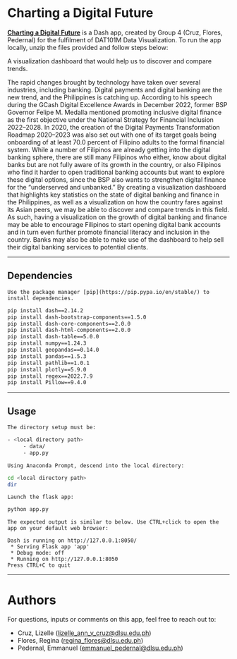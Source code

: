 # Charting a Digital Future

**[Charting a Digital Future](http://regflores.pythonanywhere.com/)** is a Dash app, created by Group 4 (Cruz, Flores, Pedernal) for the fulfilment of DAT101M Data Visualization. To run the app locally, unzip the files provided and follow steps below:

A visualization dashboard that would help us to discover and compare trends.

The rapid changes brought by technology have taken over several industries, including banking. Digital payments and digital banking are the new trend, and the Philippines is catching up. According to his speech during the GCash Digital Excellence Awards in December 2022, former BSP Governor Felipe M. Medalla mentioned promoting inclusive digital finance as the first objective under the National Strategy for Financial Inclusion 2022–2028. In 2020, the creation of the Digital Payments Transformation Roadmap 2020–2023 was also set out with one of its target goals being onboarding of at least 70.0 percent of Filipino adults to the formal financial system.
While a number of Filipinos are already getting into the digital banking sphere, there are still many Filipinos who either, know about digital banks but are not fully aware of its growth in the country, or also Filipinos who find it harder to open traditional banking accounts but want to explore these digital options, since the BSP also wants to strengthen digital finance for the “underserved and unbanked.” By creating a visualization dashboard that highlights key statistics on the state of digital banking and finance in the Philippines, as well as a visualization on how the country fares against its Asian peers, we may be able to discover and compare trends in this field. As such, having a visualization on the growth of digital banking and finance may be able to encourage Filipinos to start opening digital bank accounts and in turn even further promote financial literacy and inclusion in the country. Banks may also be able to make use of the dashboard to help sell their digital banking services to potential clients.


***

## Dependencies

`Use the package manager [pip](https://pip.pypa.io/en/stable/) to install dependencies.`

```bash
pip install dash==2.14.2
pip install dash-bootstrap-components==1.5.0
pip install dash-core-components==2.0.0
pip install dash-html-components==2.0.0
pip install dash-table==5.0.0
pip install numpy==1.24.3
pip install geopandas==0.14.0
pip install pandas==1.5.3
pip install pathlib==1.0.1
pip install plotly==5.9.0
pip install regex==2022.7.9
pip install Pillow==9.4.0
```

***

## Usage


`The directory setup must be:`
```bash
- <local directory path>
     - data/
     - app.py
```

`Using Anaconda Prompt, descend into the local directory:`
```bash
cd <local directory path>
dir
```

`Launch the flask app:`
```bash
python app.py
```

`The expected output is similar to below. Use CTRL+click to open the app on your default web browser:`
```
Dash is running on http://127.0.0.1:8050/
 * Serving Flask app 'app'
 * Debug mode: off
 * Running on http://127.0.0.1:8050
Press CTRL+C to quit
```

***

# Authors

For questions, inputs or comments on this app, feel free to reach out to:

- Cruz, Lizelle (lizelle_ann_v_cruz@dlsu.edu.ph)
- Flores, Regina (regina_flores@dlsu.edu.ph)
- Pedernal, Emmanuel (emmanuel_pedernal@dlsu.edu.ph)
